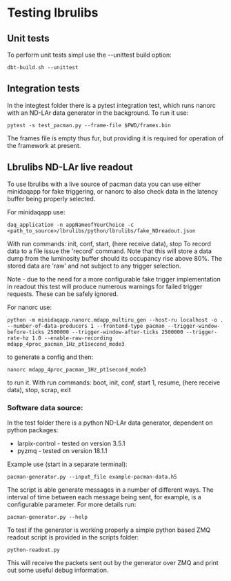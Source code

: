 # Testing lbrulibs

## Unit tests

To perform unit tests simpl use the --unittest build option:

    dbt-build.sh --unittest

## Integration tests

In the integtest folder there is a pytest integration test, which runs nanorc with an  ND-LAr data generator in the background. To run it use:

    pytest -s test_pacman.py --frame-file $PWD/frames.bin

The frames file is empty thus fur, but providing it is required for operation of the framework at present.

## Lbrulibs ND-LAr live readout

To use lbrulibs with a live source of pacman data you can use either minidaqapp for fake triggering, or nanorc to also check data in the latency buffer being properly selected.

For minidaqapp use:

    daq_application -n appNameofYourChoice -c <path_to_source>/lbrulibs/python/lbrulibs/fake_NDreadout.json

With run commands: init, conf, start, (here receive data), stop
To record data to a file issue the 'record' command. Note that this will store a data dump from the luminosity buffer should its occupancy rise above 80%. The stored
data are 'raw' and not subject to any trigger selection.

Note - due to the need for a more configurable fake trigger implementation in readout this test will produce numerous warnings for failed trigger
requests. These can be safely ignored.


For nanorc use:

    python -m minidaqapp.nanorc.mdapp_multiru_gen --host-ru localhost -o . --number-of-data-producers 1 --frontend-type pacman --trigger-window-before-ticks 2500000 --trigger-window-after-ticks 2500000 --trigger-rate-hz 1.0 --enable-raw-recording mdapp_4proc_pacman_1Hz_pt1second_mode3

to generate a config and then:

    nanorc mdapp_4proc_pacman_1Hz_pt1second_mode3

to run it. With run commands: boot, init, conf, start 1, resume, (here receive data), stop, scrap, exit

### Software data source:

In the test folder there is a python ND-LAr data generator, dependent on python packages:
- larpix-control - tested on version 3.5.1
- pyzmq - tested on version 18.1.1

Example use (start in a separate terminal):

    pacman-generator.py --input_file example-pacman-data.h5

The script is able generate messages in a number of different ways. The interval of time between each message being sent, for example,
is a configurable parameter. For more details run:

    pacman-generator.py --help

To test if the generator is working properly a simple python based ZMQ readout script is provided in the scripts folder:

    python-readout.py

This will receive the packets sent out by the generator over ZMQ and print out some useful debug information.
